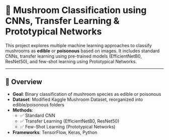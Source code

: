 # 🍄 Mushroom Classification using CNNs, Transfer Learning & Prototypical Networks

This project explores multiple machine learning approaches to classify mushrooms as **edible** or **poisonous** based on images. It includes standard CNNs, transfer learning using pre-trained models (EfficientNetB0, ResNet50), and few-shot learning using Prototypical Networks.

---

## 🧠 Overview

- **Goal**: Binary classification of mushroom species as edible or poisonous
- **Dataset**: Modified Kaggle Mushroom Dataset, reorganized into edible/poisonous folders
- **Methods**:
  - ✅ Standard CNN
  - ✅ Transfer Learning (EfficientNetB0, ResNet50)
  - ✅ Few-Shot Learning (Prototypical Networks)
- **Frameworks**: TensorFlow, Keras, Python

